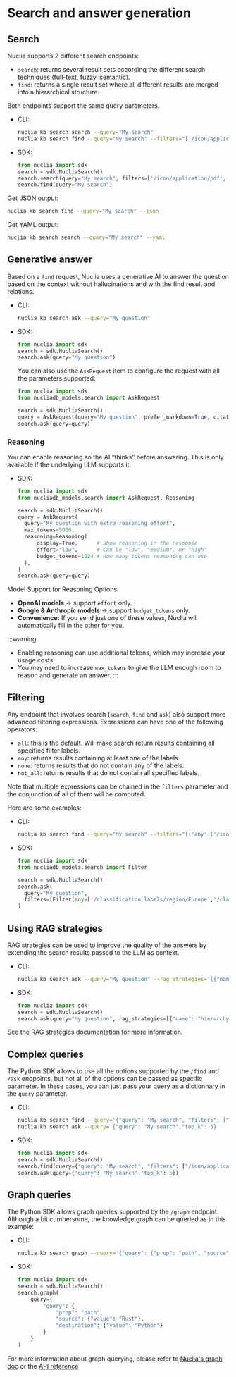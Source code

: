 # Search and answer generation

## Search

Nuclia supports 2 different search endpoints:

- `search`: returns several result sets according the different search techniques (full-text, fuzzy, semantic).
- `find`: returns a single result set where all different results are merged into a hierarchical structure.

Both endpoints support the same query parameters.

- CLI:

  ```bash
  nuclia kb search search --query="My search"
  nuclia kb search find --query="My search" --filters="['/icon/application/pdf','/classification.labels/region/Asia']"
  ```

- SDK:

  ```python
  from nuclia import sdk
  search = sdk.NucliaSearch()
  search.search(query="My search", filters=['/icon/application/pdf', '/classification.labels/region/Asia'])
  search.find(query="My search")
  ```

Get JSON output:

```bash
nuclia kb search find --query="My search" --json
```

Get YAML output:

```bash
nuclia kb search search --query="My search" --yaml
```

## Generative answer

Based on a `find` request, Nuclia uses a generative AI to answer the question based on the context without hallucinations and with the find result and relations.

- CLI:

  ```bash
  nuclia kb search ask --query="My question"
  ```

- SDK:

  ```python
  from nuclia import sdk
  search = sdk.NucliaSearch()
  search.ask(query="My question")
  ```

  You can also use the `AskRequest` item to configure the request with all the parameters supported:

  ```python
  from nuclia import sdk
  from nucliadb_models.search import AskRequest

  search = sdk.NucliaSearch()
  query = AskRequest(query="My question", prefer_markdown=True, citations=True)
  search.ask(query=query)
  ```

### Reasoning

You can enable reasoning so the AI “thinks” before answering. This is only available if the underlying LLM supports it.

- SDK:

  ```python
  from nuclia import sdk
  from nucliadb_models.search import AskRequest, Reasoning

  search = sdk.NucliaSearch()
  query = AskRequest(
    query="My question with extra reasoning effort",
    max_tokens=5000,
    reasoning=Reasoning(
        display=True,      # Show reasoning in the response
        effort="low",      # Can be "low", "medium", or "high"
        budget_tokens=1024 # How many tokens reasoning can use
    ),
  )
  search.ask(query=query)
  ```

Model Support for Reasoning Options:

* **OpenAI models** → support `effort` only.
* **Google & Anthropic models** → support `budget_tokens` only.
* **Convenience:** If you send just one of these values, Nuclia will automatically fill in the other for you.

:::warning
* Enabling reasoning can use additional tokens, which may increase your usage costs.
* You may need to increase `max_tokens` to give the LLM enough room to reason and generate an answer.
:::

## Filtering

Any endpoint that involves search (`search`, `find` and `ask`) also support more advanced filtering expressions. Expressions can have one of the following operators:

- `all`: this is the default. Will make search return results containing all specified filter labels.
- `any`: returns results containing at least one of the labels.
- `none`: returns results that do not contain any of the labels.
- `not_all`: returns results that do not contain all specified labels.

Note that multiple expressions can be chained in the `filters` parameter and the conjunction of all of them will be computed.

Here are some examples:

- CLI:

  ```bash
  nuclia kb search find --query="My search" --filters="[{'any':['/icon/application/pdf','/icon/image/mp4']}]"
  ```

- SDK:

  ```python
  from nuclia import sdk
  from nucliadb_models.search import Filter

  search = sdk.NucliaSearch()
  search.ask(
    query="My question",
    filters=[Filter(any=['/classification.labels/region/Europe','/classification.labels/region/Asia'])],
  )
  ```

## Using RAG strategies

RAG strategies can be used to improve the quality of the answers by extending the search results passed to the LLM as context.

- CLI:

  ```bash
  nuclia kb search ask --query="My question" --rag_strategies='[{"name":"hierarchy"}]'
  ```

- SDK:

  ```python
  from nuclia import sdk
  search = sdk.NucliaSearch()
  search.ask(query="My question", rag_strategies=[{"name": "hierarchy"}])
  ```

See the [RAG strategies documentation](https://docs.rag.progress.cloud/docs/rag/rag-strategy) for more information.

## Complex queries

The Python SDK allows to use all the options supported by the `/find` and `/ask` endpoints,
but not all of the options can be passed as specific parameter.
In these cases, you can just pass your query as a dictionnary in the `query` parameter.

- CLI:

  ```bash
  nuclia kb search find --query='{"query": "My search", "filters": ["/icon/application/pdf", "/classification.labels/region/Asia"]}'
  nuclia kb search ask --query='{"query": "My search","top_k": 5}'
  ```

- SDK:

  ```python
  from nuclia import sdk
  search = sdk.NucliaSearch()
  search.find(query={"query": "My search", "filters": ["/icon/application/pdf", "/classification.labels/region/Asia"]})
  search.ask(query={"query": "My search","top_k": 5})
  ```

## Graph queries

The Python SDK allows graph queries supported by the `/graph` endpoint. Although
a bit cumbersome, the knowledge graph can be queried as in this example:

- CLI:

  ```bash
  nuclia kb search graph --query='{"query": {"prop": "path", "source": {"value": "Rust"}, "destination": {"value": "Python"}}}'
  ```

- SDK:

  ```python
  from nuclia import sdk
  search = sdk.NucliaSearch()
  search.graph(
      query={
          "query": {
              "prop": "path",
              "source": {"value": "Rust"},
              "destination": {"value": "Python"}
          }
      }
  )
  ```

For more information about graph querying, please refer to [Nuclia's graph
doc](https://docs.rag.progress.cloud/docs/rag/advanced/graph) or the [API reference](https://docs.rag.progress.cloud/docs/api#tag/Search/operation/graph_search_knowledgebox_kb__kbid__graph_post)
